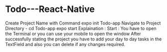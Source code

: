 # Todo---React-Native
Create Project Name with Command expo init Todo-app
Navigate to Project Directory - cd Todo-app
expo start
Explaination : 
Start : You have to open the Terminal or you can use your mobile to open the window
After successfully stating the project you have to add your day to day tasks in the TextField and 
also you can delete if any changes required.
